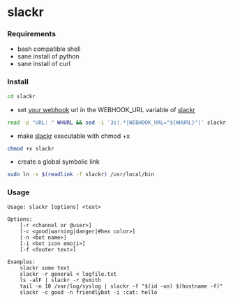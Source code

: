 # slackr

### Requirements
 * bash compatible shell
 * sane install of python
 * sane install of curl

### Install
```bash
cd slackr
```
 * set [your webhook](https://my.slack.com/services/new/incoming-webhook/) url in the WEBHOOK_URL variable of [slackr](slackr#L3)
```bash
read -p "URL: " WHURL && sed -i '3s|.*|WEBHOOK_URL="${WHURL}"|' slackr
```
 * make [slackr](slackr) executable with chmod +x
```bash
chmod +x slackr
```
 * create a global symbolic link
```bash
sudo ln -s $(readlink -f slackr) /usr/local/bin
```

### Usage
```
Usage: slackr [options] <text>

Options:
    [-r <channel or @user>] 
    [-c <good|warning|danger|#hex color>] 
    [-n <bot name>] 
    [-i <bot icon emoji>] 
    [-f <footer text>] 

Examples:
    slackr some text
    slackr -r general < logfile.txt
    ls -alF | slackr -r @smith
    tail -n 10 /var/log/syslog | slackr -f "$(id -un) $(hostname -f)"
    slackr -c good -n friendlybot -i :cat: hello
```
